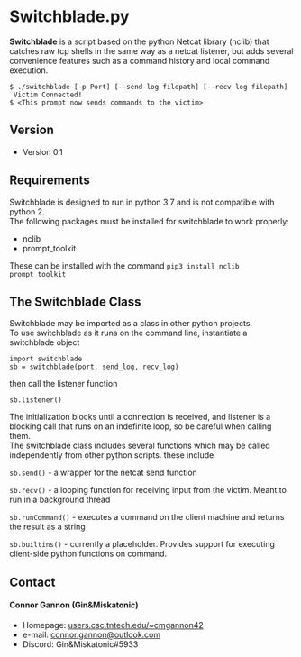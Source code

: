Switchblade.py
======
**Switchblade** is a script based on the python Netcat library (nclib) that catches raw tcp shells in the same way as a netcat listener, but adds several convenience features such as a command history and local command execution.

```
$ ./switchblade [-p Port] [--send-log filepath] [--recv-log filepath]
 Victim Connected!
$ <This prompt now sends commands to the victim>
```
## Version 
* Version 0.1

## Requirements  
Switchblade is designed to run in python 3.7 and is not compatible with python 2.  
The following packages must be installed for switchblade to work properly:  

* nclib
* prompt_toolkit

These can be installed with the command `pip3 install nclib prompt_toolkit`

## The Switchblade Class
Switchblade may be imported as a class in other python projects.  
To use switchblade as it runs on the command line, instantiate a switchblade object

```
import switchblade
sb = switchblade(port, send_log, recv_log)
```
then call the listener function

```
sb.listener()
```
The initialization blocks until a connection is received, and listener is a blocking call that runs on an indefinite loop, so be careful when calling them.  
The switchblade class includes several functions which may be called independently from other python scripts.
these include

`sb.send()` - a wrapper for the netcat send function

`sb.recv()` - a looping function for receiving input from the victim. Meant to run in a background thread

`sb.runCommand()` - executes a command on the client machine and returns the result as a string

`sb.builtins()` - currently a placeholder. Provides support for executing client-side python functions on command.

## Contact
#### Connor Gannon (Gin&Miskatonic)
* Homepage: [users.csc.tntech.edu/~cmgannon42](http://users.csc.tntech.edu/~cmgannon42)
* e-mail: [connor.gannon@outlook.com](mailto:connor.gannon@outlook.com)
* Discord: Gin&Miskatonic#5933
